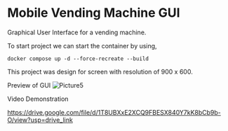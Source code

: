 # Mobile Vending Machine GUI

Graphical User Interface for a vending machine.

To start project we can start the container by using,
```
docker compose up -d --force-recreate --build
```

This project was design for screen with resolution of 900 x 600.

Preview of GUI
![Picture5](https://github.com/Griodrio/mobile-vending-machine-gui/assets/93776676/107a282b-2fd2-4e18-b904-b10c6345c677)

Video Demonstration

https://drive.google.com/file/d/1T8UBXxE2XCQ9FBESX840Y7kK8bCb9b-O/view?usp=drive_link
